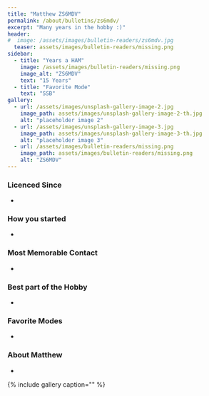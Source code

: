 ```yaml
---
title: "Matthew ZS6MDV"
permalink: /about/bulletins/zs6mdv/
excerpt: "Many years in the hobby :)"
header:
#  image: /assets/images/bulletin-readers/zs6mdv.jpg
  teaser: assets/images/bulletin-readers/missing.png
sidebar:
  - title: "Years a HAM"
    image: /assets/images/bulletin-readers/missing.png
    image_alt: "ZS6MDV"
    text: "15 Years"
  - title: "Favorite Mode" 
    text: "SSB"
gallery:
  - url: /assets/images/unsplash-gallery-image-2.jpg
    image_path: assets/images/unsplash-gallery-image-2-th.jpg
    alt: "placeholder image 2"
  - url: /assets/images/unsplash-gallery-image-3.jpg
    image_path: assets/images/unsplash-gallery-image-3-th.jpg
    alt: "placeholder image 3"
  - url: /assets/images/bulletin-readers/missing.png
    image_path: assets/images/bulletin-readers/missing.png
    alt: "ZS6MDV"
---
```


### Licenced Since
-

### How you started
-

### Most Memorable Contact
-

### Best part of the Hobby
-

### Favorite Modes
-

### About Matthew 
-


{% include gallery caption="" %}
